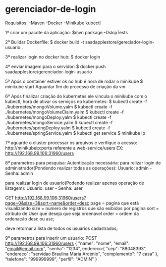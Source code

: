 # gerenciador-de-login

Requisitos:
    -Maven
    -Docker
    -Minikube kubectl


1º criar um pacote da aplicação:
    $mvn package -DskipTests
    
2º Buildar Dockerfile:
    $ docker build -t saadapplestore/gereciador-login-usuario .
    
3º realizar login no docker hub:
    $ docker login
    
4º enviar imagem para o servidor:
    $ docker push saadapplestore/gerenciador-login-usuario
    
5º Após o container estiver ok no hub é hora de rodar o minikube
    $ minikube start
   Aguardar fim do processo de criação da vm

6º Após finalizar criação do kubernetes ele vincula o minikube com o kubectl, hora de ativar os serviços no kubernetes:
    $ kubectl create -f ./kubernetes/mongoVolume.yalm
    $ kubectl create -f ./kubernetes/mongoVolumeClaim.yalm
    $ kubectl create -f ./kubernetes/mongoDeploy.yalm
    $ kubectl create -f ./kubernetes/mongoService.yalm
    $ kubectl create -f ./kubernetes/springDeploy.yalm
    $ kubectl create -f ./kubernetes/springService.yalm
    $ kubectl get service
    $ minikube ip
    
7º aguarde o cluster processar os arquivos e verifique o acesso:
    http://minikubeip:porta referente a web-service/users
    EX: http://192.168.99.106:31960/users

8º parametros para pesquisa:
Autenticação necessária:
para relizar login de administrador(Pondendo realizar todas as operações):
Usuario: admin         -          Senha: admin

para realizar login de usuario(Podendo realizar apenas operação de listagem):
Usuario: user          -          Senha: user

GET http://192.168.99.106:31960/users?page=0&size=3&sort=name&order=desc
page = pagina que está visualizando
size = numero de registros que são exibidos por pagina
sort = atributo de User que deseja que seja ordenavel
order = ordem da ordenação desc ou asc;

deve retornar a lista de todos os usuarios cadastrados;

9º parametros para inserir um usuario:
POST http://192.168.99.106:31960/users
{
    "name": "nome",
    "email": "email@email.com",
    "senha": "1234",
    endereco:{
               "cep": "88048393",
               "endereco": "servidao Braulina Maria Arcenio",
               "complemento": "7 casa"
               },
    "telefone": "999999999",
    "perfil": "ADMIN"
}
